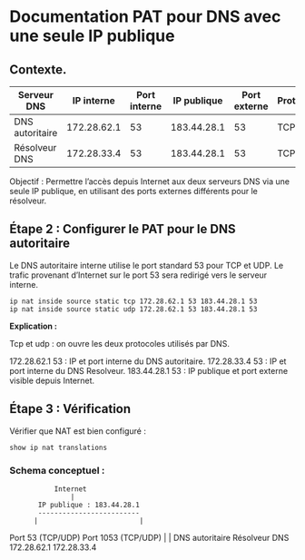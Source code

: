# Documentation PAT pour DNS avec une seule IP publique

## Contexte.

| Serveur DNS                  | IP interne      | Port interne | IP publique      | Port externe | Protocole |
|-------------------------------|----------------|-------------|-----------------|--------------|-----------|
| DNS autoritaire               | 172.28.62.1    | 53          | 183.44.28.1     | 53           | TCP/UDP   |
| Résolveur DNS                 | 172.28.33.4    | 53          | 183.44.28.1     | 53         | TCP/UDP   |


Objectif : Permettre l’accès depuis Internet aux deux serveurs DNS via une seule IP publique, en utilisant des ports externes différents pour le résolveur.

## Étape 2 : Configurer le PAT pour le DNS autoritaire

Le DNS autoritaire interne utilise le port standard 53 pour TCP et UDP.
Le trafic provenant d’Internet sur le port 53 sera redirigé vers le serveur interne.

```
ip nat inside source static tcp 172.28.62.1 53 183.44.28.1 53
ip nat inside source static udp 172.28.62.1 53 183.44.28.1 53
```

**Explication :**

Tcp et udp : on ouvre les deux protocoles utilisés par DNS.

172.28.62.1 53 : IP et port interne du DNS autoritaire.
172.28.33.4 53 : IP et port interne du DNS Resolveur.
183.44.28.1 53 : IP publique et port externe visible depuis Internet.

## Étape 3 : Vérification

Vérifier que NAT est bien configuré :
```
show ip nat translations
```

### Schema conceptuel : 

               Internet
                   |
           IP publique : 183.44.28.1
           -------------------------
          |                         |
   Port 53 (TCP/UDP)          Port 1053 (TCP/UDP)
          |                         |
  DNS autoritaire             Résolveur DNS
  172.28.62.1                 172.28.33.4
